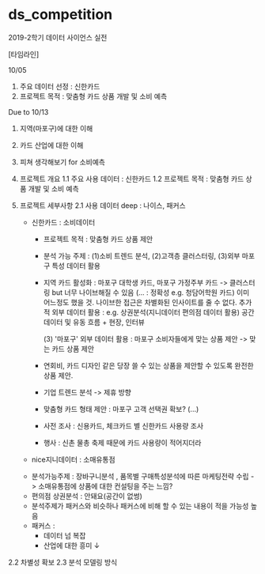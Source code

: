 # ds_competition
2019-2학기 데이터 사이언스 실전


[타임라인]

10/05
1. 주요 데이터 선정 : 신한카드
2. 프로젝트 목적 : 맞춤형 카드 상품 개발 및 소비 예측 

Due to 10/13
1. 지역(마포구)에 대한 이해
2. 카드 산업에 대한 이해
3. 피쳐 생각해보기 for 소비예측


1. 프로젝트 개요
1.1 주요 사용 데이터 : 신한카드
1.2 프로젝트 목적 : 맞춤형 카드 상품 개발 및 소비 예측

   
2. 프로젝트 세부사항
2.1 사용 데이터
deep : 나이스, 패커스
    - 신한카드 : 소비데이터
      * 프로젝트 목적 : 맞춤형 카드 상품 제안
      * 분석 가능 주제 : (1)소비 트렌드 분석, (2)고객층 클러스터링, (3)외부 마포구 특성 데이터 활용
      * 지역 카드 활성화 : 마포구 대학생 카드, 마포구 가정주부 카드
        -> 클러스터링 but 너무 나이브해질 수 있음 (... : 정확성 e.g. 청담어학원 카드)
           이미 어느정도 했을 것. 나이브한 접근은 차별화된 인사이트를 줄 수 없다.
           추가적 외부 데이터 활용 : e.g. 상권분석(지니데이터 편의점 데이터 활용) 공간데이터 및 유동 흐름 + 현장, 인터뷰
      
        (3) '마포구' 외부 데이터 활용 : 마포구 소비자들에게 맞는 상품 제안 -> 맞는 카드 상품 제안
      * 연회비, 카드 디자인 같은 당장 쓸 수 있는 상품을 제안할 수 있도록 완전한 상품 제안.
      * 기업 트렌드 분석 -> 제휴 방향
      * 맞춤형 카드 형태 제안 : 마포구 고객 선택권 확보? (...)
      * 사전 조사 : 신용카드, 체크카드 별 신한카드 사용량 조사
      * 행사 : 신촌 물총 축제 때문에 카드 사용량이 적어지더라
      
      
     - nice지니데이터 : 소매유통점     
      * 분석가능주제 : 장바구니분석 , 품목별 구매특성분석에 따른 마케팅전략 수립 -> 소매유통점에 상품에 대한 컨설팅을 주는 느낌?
      * 편의점 상권분석 : 안돼요(공간이 없썽)
      * 분석주제가 패커스와 비슷하나 패커스에 비해 할 수 있는 내용이 적을 가능성 높음
     
    - 패커스 : 
      * 데이터 넘 복잡
      * 산업에 대한 흥미 ↓
   
   
2.2 차별성 확보
2.3 분석 모델링 방식



    
    
    
